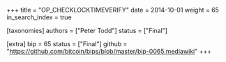 +++
title = "OP_CHECKLOCKTIMEVERIFY"
date = 2014-10-01
weight = 65
in_search_index = true

[taxonomies]
authors = ["Peter Todd"]
status = ["Final"]

[extra]
bip = 65
status = ["Final"]
github = "https://github.com/bitcoin/bips/blob/master/bip-0065.mediawiki"
+++

